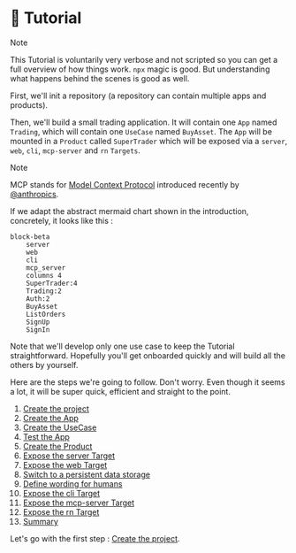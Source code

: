 # 🚀 Tutorial

> [!NOTE]
> This Tutorial is voluntarily very verbose and not scripted so you can get a full overview of how things work. `npx` magic is good. But understanding what happens behind the scenes is good as well.

First, we'll init a repository (a repository can contain multiple apps and products).

Then, we'll build a small trading application. It will contain one `App` named `Trading`, which will contain one `UseCase` named `BuyAsset`. The `App` will be mounted in a `Product` called `SuperTrader` which will be exposed via a `server`, `web`, `cli`, `mcp-server` and `rn` `Targets`.

> [!NOTE]
> MCP stands for [Model Context Protocol](https://modelcontextprotocol.io) introduced recently by [@anthropics](https://github.com/anthropics).

If we adapt the abstract mermaid chart shown in the introduction, concretely, it looks like this :

```mermaid
block-beta
    server
    web
    cli
    mcp_server
    columns 4
    SuperTrader:4
    Trading:2
    Auth:2
    BuyAsset
    ListOrders
    SignUp
    SignIn
```

Note that we'll develop only one use case to keep the Tutorial straightforward. Hopefully you'll get onboarded quickly and will build all the others by yourself.

Here are the steps we're going to follow. Don't worry. Even though it seems a lot, it will be super quick, efficient and straight to the point.

1. [Create the project](./tutorial/001_Create_the_project.md)
1. [Create the App](./tutorial/002_Create_the_App.md)
1. [Create the UseCase](./tutorial/003_Create_the_UseCase.md)
1. [Test the App](./tutorial/004_Test_the_App.md)
1. [Create the Product](./tutorial/005_Create_the_Product.md)
1. [Expose the server Target](./tutorial/006_Expose_the_server_Target.md)
1. [Expose the web Target](./tutorial/007_Expose_the_web_Target.md)
1. [Switch to a persistent data storage](./tutorial/008_Switch_to_a_persistent_data_storage.md)
1. [Define wording for humans](./tutorial/009_Define_wording_for_humans.md)
1. [Expose the cli Target](./tutorial/010_Expose_the_cli_Target.md)
1. [Expose the mcp-server Target](./tutorial/011_Expose_the_mcp_server_Target.md)
1. [Expose the rn Target](./tutorial/012_Expose_the_rn_Target.md)
1. [Summary](./tutorial/030_Summary.md)

Let's go with the first step : [Create the project](./tutorial/001_Create_the_project.md).
